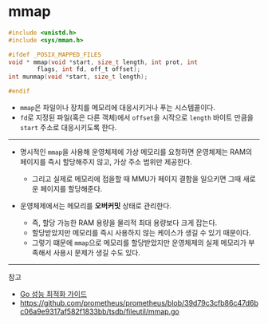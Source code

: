 # mmap

```c
#include <unistd.h>
#include <sys/mman.h>

#ifdef _POSIX_MAPPED_FILES
void * mmap(void *start, size_t length, int prot, int
        flags, int fd, off_t offset);
int munmap(void *start, size_t length);

#endif
```

- `mmap`은 파일이나 장치를 메모리에 대응시키거나 푸는 시스템콜이다.
- `fd`로 지정된 파일(혹은 다른 객체)에서 `offset`을 시작으로 `length` 바이트 만큼을 `start` 주소로 대응시키도록 한다.

---

- 명시적인 `mmap`을 사용해 운영체제에 가상 메모리를 요청하면 운영체제는 RAM의 페이지를 즉시 할당해주지 않고, 가상 주소 범위만 제공한다.
  - 그리고 실제로 메모리에 접을할 때 MMU가 페이지 결함을 일으키면 그때 새로운 페이지를 할당해준다.

- 운영체제에서는 메모리를 **오버커밋** 상태로 관리한다.
  - 즉, 할당 가능한 RAM 용량을 물리적 최대 용량보다 크게 잡는다. 
  - 할당받았지만 메모리를 즉시 사용하지 않는 케이스가 생길 수 있기 때문이다.
  - 그렇기 떄문에 `mmap`으로 메모리를 할당받았지만 운영체제의 실제 메모리가 부족해서 사용시 문제가 생길 수도 있다.

---
참고 
- [Go 성능 최적화 가이드](https://www.yes24.com/Product/Goods/122308121?pid=123487&cosemkid=go16946818029110592&gad_source=1&gclid=CjwKCAiApuCrBhAuEiwA8VJ6Jvu_E0svIWMux506LsLfl9VgN1bn_VY-dkqqHDe_2_XmZme9qAv4ahoC_6cQAvD_BwE)
- https://github.com/prometheus/prometheus/blob/39d79c3cfb86c47d6bc06a9e9317af582f1833bb/tsdb/fileutil/mmap.go